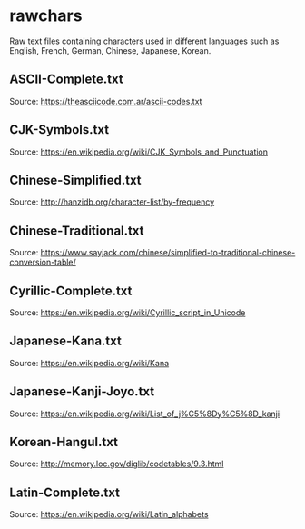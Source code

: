 # rawchars
Raw text files containing characters used in different languages such as English, French, German, Chinese, Japanese, Korean.

## ASCII-Complete.txt
Source: https://theasciicode.com.ar/ascii-codes.txt

## CJK-Symbols.txt
Source: https://en.wikipedia.org/wiki/CJK_Symbols_and_Punctuation

## Chinese-Simplified.txt
Source: http://hanzidb.org/character-list/by-frequency

## Chinese-Traditional.txt
Source: https://www.sayjack.com/chinese/simplified-to-traditional-chinese-conversion-table/

## Cyrillic-Complete.txt
Source: https://en.wikipedia.org/wiki/Cyrillic_script_in_Unicode

## Japanese-Kana.txt
Source: https://en.wikipedia.org/wiki/Kana

## Japanese-Kanji-Joyo.txt
Source: https://en.wikipedia.org/wiki/List_of_j%C5%8Dy%C5%8D_kanji

## Korean-Hangul.txt
Source: http://memory.loc.gov/diglib/codetables/9.3.html

## Latin-Complete.txt
Source: https://en.wikipedia.org/wiki/Latin_alphabets
